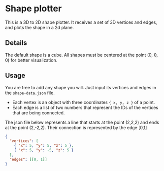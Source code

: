 # Shape plotter

This is a 3D to 2D shape plotter. It receives a set of 3D vertices and edges, and plots the shape in a 2d plane.

## Details

The default shape is a cube. All shapes must be centered at the point (0, 0, 0) for better visualization.

## Usage

You are free to add any shape you will. Just input its vertices and edges in the `shape-data.json` file.

* Each vertex is an object with three coordinates `{ x, y, z }` of a point.
* Each edge is a list of two numbers that represent the IDs of the vertices that are being connected.

The json file below represents a line that starts at the point (2,2,2) and ends at the point (2,-2,2). Their connection is represented by the edge [0,1]

```json
{
  "vertices": [
    { "x": 5, "y": 5, "z": 5 },
    { "x": 5, "y": -5, "z": 5 }
  ],
  "edges": [[0, 1]]
}
```